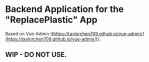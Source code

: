 # Backend Application for the "ReplacePlastic" App
Based on Vue-Admin ([https://taylorchen709.github.io/vue-admin/](https://taylorchen709.github.io/vue-admin/)).

## WIP - DO NOT USE.